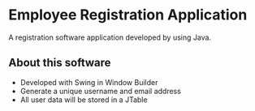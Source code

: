 <h1>Employee Registration Application</h1>
<p>A registration software application developed by using Java.</p>

<h2>About this software</h2>
<ul>
  <li>Developed with Swing in Window Builder</li>
  <li>Generate a unique username and email address</li>
  <li>All user data will be stored in a JTable</li>
</ul>
